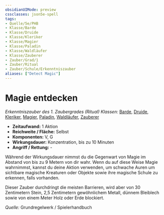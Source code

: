 ```yaml
---
obsidianUIMode: preview
cssclasses: json5e-spell
tags:
- Quelle/5e/PHB
- Klasse/Barde
- Klasse/Druide
- Klasse/Kleriker
- Klasse/Magier
- Klasse/Paladin
- Klasse/Waldläufer
- Klasse/Zauberer
- Zauber/Grad/1
- Zauber/Ritual
- Zauber/Schule/Erkenntniszauber
aliases: ["Detect Magic"]
---
```

# Magie entdecken
*Erkenntniszauber des 1. Zaubergrades (Ritual)*
*Klassen:* [Barde](05%20-%20Wikipedia/Charakteroptionen/02.%20Klassen/Barde.md), [Druide](05%20-%20Wikipedia/Kompendium/Charakteroptionen/Klassen/Druide.md), [Kleriker](../Charakteroptionen/Klassen/Kleriker.md), [Magier](../Charakteroptionen/Klassen/Magier.md), [Paladin](../Charakteroptionen/Klassen/Paladin.md), [Waldläufer](../Charakteroptionen/Klassen/Waldläufer.md), [Zauberer](../Charakteroptionen/Klassen/Zauberer.md)

- **Zeitaufwand:** 1 Aktion
- **Reichweite / Fläche:** Selbst
- **Komponenten:** V, G
- **Wirkungsdauer:** Konzentration, bis zu 10 Minuten
- **Angriff / Rettung:** -

Während der Wirkungsdauer nimmst du die Gegenwart von Magie im Abstand von bis zu 9 Metern von dir wahr. Wenn du auf diese Weise Magie wahrnimmst, kannst du deine Aktion verwenden, um schwache Auren um sichtbare magische Kreaturen oder Objekte sowie ihre magische Schule zu erkennen, falls vorhanden.

Dieser Zauber durchdringt die meisten Barrieren, wird aber von 30 Zentimetern Stein, 2,5 Zentimetern gewöhnlichem Metall, dünnem Bleiblech sowie von einem Meter Holz oder Erde blockiert.

 *Quelle:* Grundregelwerk / Spielerhandbuch